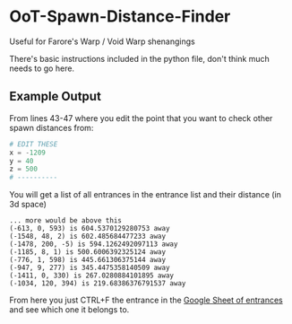 # OoT-Spawn-Distance-Finder
Useful for Farore's Warp / Void Warp shenangings

There's basic instructions included in the python file, don't think much needs to go here.

## Example Output
From lines 43-47 where you edit the point that you want to check other spawn distances from:
```py
# EDIT THESE
x = -1209
y = 40
z = 500
# ----------
```
You will get a list of all entrances in the entrance list and their distance (in 3d space)
```
... more would be above this
(-613, 0, 593) is 604.5370129280753 away
(-1548, 48, 2) is 602.485684477233 away
(-1478, 200, -5) is 594.1262492097113 away
(-1185, 8, 1) is 500.6006392325124 away
(-776, 1, 598) is 445.661306375144 away
(-947, 9, 277) is 345.4475358140509 away
(-1411, 0, 330) is 267.0280884101895 away
(-1034, 120, 394) is 219.68386376791537 away
```
From here you just CTRL+F the entrance in the [Google Sheet of entrances](https://docs.google.com/spreadsheets/d/1SLJzamokLb7wDOaJh5x8DsxmMBy9oIYawyDN3dAWppw/edit#gid=125184608) and see which one it belongs to.
